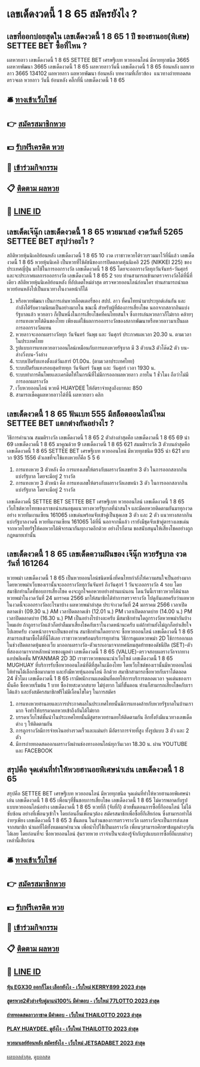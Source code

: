 # เลขเด็ดงวดนี้ 1 8 65 สมัครยังไง ?
## เลขที่ออกบ่อยสุดใน เลขเด็ดงวดนี้ 1 8 65 1 ปี ของฮานอย(พิเศษ) SETTEE BET ซื้อที่ไหน ?
ผลหวยลาว เลขเด็ดงวดนี้ 1 8 65 SETTEE BET เศรษฐีเบท หวยออนไลน์ มีหวยทุกชนิด 3665 ผลหวยพัฒนา 3665 เลขเด็ดงวดนี้ 1 8 65 ผลหวยลาววันนี้ เลขเด็ดงวดนี้ 1 8 65 ย้อนหลัง
ผลหวยลาว 3665 134102
 ผลหวยลาว ผลหวยพัฒนา ย้อนหลัง 
บทความที่เกี่ยวข้อง
 แนวทางถ่ายทอดสดตรวจผล หวยลาว วันนี้ ย้อนหลัง คลิ๊กที่นี่ เลขเด็ดงวดนี้ 1 8 65  

## 🛎 [ทางเข้าเว็บไซต์](https://bit.ly/3BG5bNw)
## 👉 [สมัครสมาชิกหวย](https://bit.ly/3BG5bNw)
## 💵 [รับฟรีเครดิต หวย](https://bit.ly/3C3mvgS)
## 👑 [เข้าร่วมกิจกรรม](https://bit.ly/3C3mvgS)
## 📋 [ติดตาม ผลหวย](https://bit.ly/3C3mvgS)
## 📱 [LINE ID](https://bit.ly/3C3mvgS)

## เลขเด็ดเจ๊นุ๊ก เลขเด็ดงวดนี้ 1 8 65 หวยมาเลย์ งวดวันที่ 5265 SETTEE BET สรุปว่าอะไร ?
สถิติหวยหุ้นนิเคอิย้อนหลัง เลขเด็ดงวดนี้ 1 8 65 10 งวด เราชาวหวยได้รวบรวมมาไว้ที่นี่แล้ว เลขเด็ดงวดนี้ 1 8 65 หวยหุ้นนิเคอิ เป็นหวยที่ใช้ดัชนีของการปิดตลาดหุ้นนิเคอิ 225 (NIKKEI 225) ของประเทศญี่ปุ่น มาใช้ในการออกรางวัล เลขเด็ดงวดนี้ 1 8 65 โดยจะออกรางวัลทุกวันจันทร์-วันศุกร์ และจะประกาศผลการออกรางวัล เลขเด็ดงวดนี้ 1 8 65 2 รอบ ท่านสามารถเข้ามาตรวจรางวัลได้ที่นี่ที่เดียว
สถิติหวยหุ้นนิเคอิย้อนหลัง ที่อัปเดตใหม่ล่าสุด ตรวจหวยออนไลน์ก่อนใคร ท่านสามารถนำผลหวยย้อนหลังไปเป็นแนวทางในงวดหน้าก็ได้
1. หรือหวยพัฒนา เป็นการเล่นหวยล็อตเตอรี่ของ สปป. ลาว ที่คนไทยนำมาประยุกต์เล่นกัน และกำลังได้รับความนิยมเป็นอย่างมากใน ขณะนี้ สำหรับผู้ที่ต้องการเสี่ยงโชค นอกจากสลากกินแบ่งรัฐบาลแล้ว หวยลาว ก็เป็นหนึ่งในการเสี่ยงโชคที่คนไทยสนใจ ซึ่งการเล่นหวยลาวก็ไม่ยาก คล้ายๆการแทงหวยใต้ดินของไทย เพียงแต่ใช้ผลการออกรางวัลของสลากพัฒนาหรือหวยลาวมาเป็นผลการออกรางวัลแทน
2. หวยลาวจะออกผลรางวัลทุก วันจันทร์ วันพุธ และ วันศุกร์ ประกาศผลเวลา 20.30 น. ตามเวลาในประเทศไทย
3. รูปแบบการแทงหวยลาวออนไลน์เหมือนกับการแทงหวยรัฐบาล มี 3 ตัวบน3 ตัวโต๊ด2 ตัว บน-ล่างวิ่งบน-วิ่งล่าง
4. ระบบเปิดรับเเทงตั้งเเต่วันเสาร์ 01.00น. (ตามเวลาประเทศไทย)
5. ระบบปิดรับแทงรอบสุดท้ายทุก วันจันทร์ วันพุธ และ วันศุกร์ เวลา 1930 น.
6. ระบบทำการคืนโพยเเละเครดิตให้ในกรณีที่ไม่มีการออกผลหวยลาว ภายใน 1 ชั่วโมง ถือว่าไม่มีการออกผลรางวัล
7. เว็บหวยออนไลน์ หวยดี HUAYDEE ให้อัตราจ่ายสูงถึงบาทละ 850
8. สามารถเช็คดูผลหวยลาวได้ที่นี้ ผลหวยลาว คลิก

## เลขเด็ดงวดนี้ 1 8 65 ฟันเบท 555 มีสล็อตออนไลน์ไหม SETTEE BET แตกต่างกันอย่างไร ?
วิธีการคำนวณ
สมมติรางวัล เลขเด็ดงวดนี้ 1 8 65 2 ตัวล่างล่าสุดคือ เลขเด็ดงวดนี้ 1 8 65 69
นำ 69 เลขเด็ดงวดนี้ 1 8 65 มาคูณด้วย 9 เลขเด็ดงวดนี้ 1 8 65 621
สมมติรางวัล 3 ตัวบนล่าสุดคือ เลขเด็ดงวดนี้ 1 8 65 SETTEE BET เศรษฐีเบท หวยออนไลน์ มีหวยทุกชนิด 935
นำ 621 มาบวก 935 1556
ตัวเลขที่จะใช้แทงหวยก็คือ 5 5 6
1. การแทงหวย 3 ตัวหลัง คือ การแทงเลขให้ตรงกับผลรางวัลเลขท้าย 3 ตัว ในการออกสลากกินแบ่งรัฐบาล โดยจะมีอยู่ 2 รางวัล
2. การแทงหวย 3 ตัวหน้า คือ การแทงเลขให้ตรงกับผลรางวัลเลขหน้า 3 ตัว ในการออกสลากกินแบ่งรัฐบาล โดยจะมีอยู่ 2 รางวัล

เลขเด็ดงวดนี้ SETTEE BET SETTEE BET เศรษฐีเบท หวยออนไลน์ เลขเด็ดงวดนี้ 1 8 65 เว็บไซต์หวยไทยของเราขอนำเสนอชุดแนวทางหวยรัฐบาลที่น่าสนใจ และมีคอหวยติดตามกันมาทุกงวดอย่าง หวยทีมงานเซียน 161065 เลขเด่นพร้อมจับเข้าคู่เป็นชุดเลข 3 ตัว และ 2 ตัว แนวทางสลากกินแบ่งรัฐบาลงวดนี้ หวยทีมงานเซียน 161065 ได้ที่นี่ นอกจากนี้แล้ว เรายังมีชุดจับเข้าคู่ตารางเลขเด่นจากหวยไทยรัฐให้คอหวยได้พิจารณากันทุกงวดอีกด้วย อย่างไรก็ตาม ขอสนับสนุนให้เสี่ยงโชคอย่างถูกกฎหมายเท่านั้น

## เลขเด็ดงวดนี้ 1 8 65 เลขเด็ดความฝันของ เจ๊นุ๊ก หวยรัฐบาล งวดวันที่ 161264
หวยพม่า เลขเด็ดงวดนี้ 1 8 65 เป็นหวยออนไลน์ชนิดหนึ่งที่คนไทยกำลังให้ความสนใจเป็นอย่างมาก โดยหวยพม่าเว็บของเรานั้นจะออกรางวัลทุกวันจันทร์ ถึงวันศุกร์ 1 วันจะออกรางวัล 4 รอบ โดยสมาชิกท่านใดที่ชอบการเสี่ยงโชค คงจะถูกใจคอหวยอย่างท่านแน่นอน โดนวันนี้เราชาวหวยได้นำผลหวยพม่าในงวดวันที่ 24 มกราคม 2566 มาให้สมาชิกได้ทำการตรวจรางวัล ไปดูกันเลยครับว่าผลหวยในงวดนี้จะออกรางวัลอะไรมาบ้าง
ผลหวยพม่าล่าสุด ประจำงวดวันที่ 24 มกราคม 2566
เวลาเปิดตลาดเช้า (09.30 น.) AM
เวลาปิดตลาดเช้า (12.01 น.) PM
เวลาเปิดตลาดบ่าย (14.00 น.) PM
เวลาปิดตลาดบ่าย (16.30 น.) PM
เป็นอย่างไรบ้างละครับ มีสมาชิกท่านใดถูกรางวัลหวยพม่ากันบ้างไหมเอ่ย ถ้าถูกรางวัลแล้วก็อย่าลืมมาเสี่ยงโชคกับเราในงวดหน้านะครับ แต่ถ้าท่านยังไม่ถูกก็อย่าเสียใจไปเลยครับ งวดหน้าอาจจะเป็นของท่าน สมาชิกท่านใดอยากจะ ซื้อหวยออนไลน์ เลขเด็ดงวดนี้ 1 8 65 สามารถเข้ามาซื้อได้ที่นี่ได้เลย เราชาวหวยพร้อมบริการทุกท่าน
วิธีการดูผลหวยพม่า 2D
ใช้การออกผลในช่วงปิดตลาดหุ้นของเว็บ มาออกผลรางวัล-ตัวแรกเอามาจากทศนิยมสุดท้ายของดัชนีปิด (SET)-ตัวที่สองเอามาจากหลักหน่วยของมูลค่า เลขเด็ดงวดนี้ 1 8 65 (VALUE)-ตรวจสอบผลรางวัลจากทางแอปพลิเคชั่น MYANMAR 2D 3D
เราชาวหวยขอแนะนำเว็บไซต์ เลขเด็ดงวดนี้ 1 8 65 MUGHUAY ที่บริการรับซื้อหวยออนไลน์ที่ดีที่สุดในเมืองไทย โดยเว็บไซต์ของเรานั้นมีหวยออนไลน์ให้ท่านได้เลือกซื้อมากมาย และยังมีหวยหุ้นออนไลน์ อีกด้วย สมาชิกสามารถซื้อหวยกับเราได้ตลอด 24 ชั่วโมง เลขเด็ดงวดนี้ 1 8 65 เรามีพนักงานแอดมินที่คอยให้การบริการตลอดเวลา จุดเด่นของเรานั้นคือ ซื้อหวยเริ่มต้น 1 บาท ซื้อง่ายสะดวกสบาย ไม่ยุ่งยาก ไม่กี่ขั้นตอน ท่านก็สามารถเสี่ยงโชคกับเราได้แล้ว และยังสมัครสมาชิกฟรีไม่มีเงื่อนไขใดๆ ในการสมัคร
1. การแทงหวยฮานอยและการประกาศผลในประเทศไทยนั้นมีการแทงคล้ายกับหวยรัฐบาลในบ้านเรามาก จึงทำให้บรรดาคอหวยเข้าถึงกันได้ไม่ยาก
2. บรรดาเว็บไซต์ชั้นนำในประเทศไทยนั้นมีสูตรหวยฮานอยให้ติดตามกัน อีกทั้งยังมีแนวทางเลขเด็ดต่าง ๆ ให้ติดตามกัน
3. การถูกรางวัลมีการจ่ายเงินอย่างรวดเร็วและแม่นยำ มีอัตราการจ่ายที่สูง ทั้งรูปแบบ 3 ตัว และ 2 ตัว
4. มีการถ่ายทอดสดออกผลรางวัลผ่านช่องทางออนไลน์ทุกวันเวลา 18.30 น. ผ่าน YOUTUBE และ FACEBOOK

## สรุปคือ จุดเด่นที่ทำให้หวยฮานอยพิเศษน่าเล่น เลขเด็ดงวดนี้ 1 8 65
สรุปคือ SETTEE BET เศรษฐีเบท หวยออนไลน์ มีหวยทุกชนิด จุดเด่นที่ทำให้หวยฮานอยพิเศษน่าเล่น เลขเด็ดงวดนี้ 1 8 65 เพื่อนๆที่ชื่นชอบการเสี่ยงโชค เลขเด็ดงวดนี้ 1 8 65 ไม่ควรพลาดกับรูปแบบหวยออนไลน์อย่าง เลขเด็ดงวดนี้ 1 8 65 หวยยี่กี (จับยี่กี) ด้วยขั้นตอนการซื้อยี่กีออนไลน์ ไม่ได้ซับซ้อน อย่างที่เพื่อนๆเข้าใจ โดยก่อนอื่นเพื่อนๆต้อง สมัครสมาชิกเพื่อซื้อยี่กีเสียก่อน ซึ่งสามารถทำได้ง่ายๆเพียง เลขเด็ดงวดนี้ 1 8 65 3 ขั้นตอน ในส่วนของการตรวจรางวัล ผลรางวัลจะเป็นการส่งเลขจากสมาชิก นำผลที่ได้ทั้งหมดมาคำนวณ เพื่อนำไปใช้เป็นผลรางวัล เพื่อนๆสามารถศึกษาข้อมูลต่างๆกันได้เลย
โดยก่อนที่จะ ซื้อหวยออนไลน์ ลุ้นรวยหวย เราจำเป็นจะต้องรู้จักกับรูปแบบการซื้อยี่กีแบบต่างๆ เหล่านี้เสียก่อน

## 🛎 [ทางเข้าเว็บไซต์](https://bit.ly/3BG5bNw)
## 👉 [สมัครสมาชิกหวย](https://bit.ly/3BG5bNw)
## 💵 [รับฟรีเครดิต หวย](https://bit.ly/3C3mvgS)
## 👑 [เข้าร่วมกิจกรรม](https://bit.ly/3C3mvgS)
## 📋 [ติดตาม ผลหวย](https://bit.ly/3C3mvgS)
## 📱 [LINE ID](https://bit.ly/3C3mvgS)

#### [หุ้น EGX30 ออกกี่โมง เลือกยังไง - เว็บใหม่ KERRY899 2023 ล่าสุด](https://atom.io/themes/หุ้น%20egx30%20ออกกี่โมง%20เลือกยังไง%20-%20เว็บใหม่%20kerry899%202023%20ล่าสุด)
#### [สูตรหวย2ตัวล่างจับคู่มาแน่100% มีคำตอบ - เว็บใหม่ 77LOTTO 2023 ล่าสุด](https://atom.io/themes/สูตรหวย2ตัวล่างจับคู่มาแน่100%20มีคำตอบ%20-%20เว็บใหม่%2077lotto%202023%20ล่าสุด)
#### [ถ่ายทอดสดลาวกาชาด มีคำตอบ - เว็บใหม่ THAILOTTO 2023 ล่าสุด](https://atom.io/themes/ถ่ายทอดสดลาวกาชาด%20มีคำตอบ%20-%20เว็บใหม่%20thailotto%202023%20ล่าสุด)
#### [PLAY HUAYDEE. ดูยังไง - เว็บใหม่ THAILOTTO 2023 ล่าสุด](https://atom.io/themes/play%20huaydee.%20ดูยังไง%20-%20เว็บใหม่%20thailotto%202023%20ล่าสุด)
#### [หวยมาเลย์ย้อนหลัง สมัครยังไง - เว็บใหม่ JETSADABET 2023 ล่าสุด](https://atom.io/themes/หวยมาเลย์ย้อนหลัง%20สมัครยังไง%20-%20เว็บใหม่%20jetsadabet%202023%20ล่าสุด)

[ผลบอลล่าสุด](https://siamsport.tv "ผลบอลล่าสุด"), [ดูบอลสด](https://siamsport.tv/ดูบอลสด "ดูบอลสด")